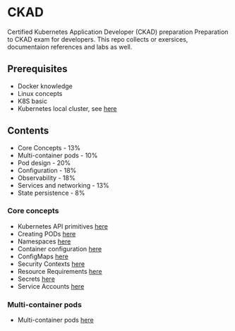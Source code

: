 # CKAD
Certified Kubernetes Application Developer (CKAD) preparation
Preparation to CKAD exam for developers. This repo collects
or exersices, documentaion references and labs as well.

## Prerequisites

* Docker knowledge 
* Linux concepts 
* K8S basic 
* Kubernetes local cluster, see [here](create_k8s_cluster.md) 


## Contents

* Core Concepts - 13%
* Multi-container pods - 10%
* Pod design - 20% 
* Configuration - 18%
* Observability - 18%
* Services and networking - 13% 
* State persistence - 8%

### Core concepts 

* Kubernetes API primitives [here](core_concepts/k8s_API.md)
* Creating PODs [here](core_concepts/pods.md)
* Namespaces [here](core_concepts/namespaces.md)
* Container configuration [here](core_concepts/container_args.md)
* ConfigMaps [here](core_concepts/configmaps.md)
* Security Contexts [here](core_concepts/security_context.md)
* Resource Requirements [here](core_concepts/resource_requirements.md)
* Secrets [here](core_concepts/secrets.md)
* Service Accounts [here](core_concepts/service_accounts.md)

### Multi-container pods
* Multi-container pods [here](Multicontainer_pods/multi-container-pod.md)

